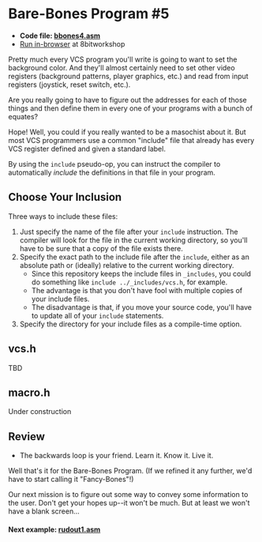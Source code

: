 # Bare-Bones Program #5

* **Code file: [bbones4.asm](./bbones5.asm "Link to source code file for bbones4.asm")**
* [Run in-browser](https://8bitworkshop.com/v3.3.0/embed.html?p=vcs&r=TFpHAAAQAAAAAF8fVxEPAQECAwR42KIAiqjKmkjQ%2B6mIhQlMC%2FD%2FBB8EHwQfBB8EHwQfBB8EHwQfBB8EHwQfBB8EHwQfBB8EHwQfBB8EHwQfBB8EHwQfBB8EHwQfBB8EHwQfBB8EHgQbBAIA8ADw "Link to in-browser emulation of bbones4.asm") at 8bitworkshop


Pretty much every VCS program you'll write is going to want to set the background color. And they'll almost certainly need to set other video registers (background patterns, player graphics, etc.) and read from input registers (joystick, reset switch, etc.).

Are you really going to have to figure out the addresses for each of those things and then define them in every one of your programs with a bunch of equates?

Hope! Well, you could if you really wanted to be a masochist about it. But most VCS programmers use a common "include" file that already has every VCS register defined and given a standard label.

By using the `include` pseudo-op, you can instruct the compiler to automatically *include* the definitions in that file in your program.

## Choose Your Inclusion

Three ways to include these files:

1. Just specify the name of the file after your `include` instruction. The compiler will look for the file in the current working directory, so you'll have to be sure that a copy of the file exists there.
2. Specify the exact path to the include file after the `include`, either as an absolute path or (ideally) relative to the current working directory.
   * Since this repository keeps the include files in `_includes`, you could do something like `include ../_includes/vcs.h`, for example.
   * The advantage is that you don't have fool with multiple copies of your include files.
   * The disadvantage is that, if you move your source code, you'll have to update all of your `include` statements.
3. Specify the directory for your include files as a compile-time option.

## vcs.h

TBD



## macro.h

Under construction


## Review

* The backwards loop is your friend. Learn it. Know it. Live it.

Well that's it for the Bare-Bones Program. (If we refined it any further, we'd have to start calling it "Fancy-Bones"!)

Our next mission is to figure out some way to convey some information to the user. Don't get your hopes up--it won't be much. But at least we won't have a blank screen...



#### Next example: [rudout1.asm](../rudout/rudout1.md)
